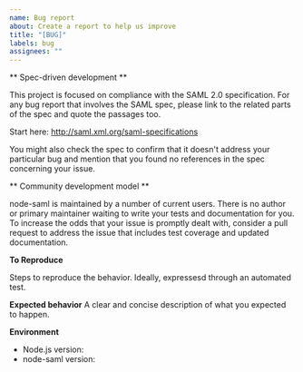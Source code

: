 ```yaml
---
name: Bug report
about: Create a report to help us improve
title: "[BUG]"
labels: bug
assignees: ""
---
```


<!--
Thanks for submitting a bug report or featureq request to help us improve.

If you have a support question about how to use the module, no one is monitoring the issues
to answer those. Consider posting on StackOverflow instead using the "node-saml" tag.
-->

** Spec-driven development **

This project is focused on compliance with the SAML 2.0 specification. For any bug report that
involves the SAML spec, please link to the related parts of the spec and quote the passages too.

Start here: http://saml.xml.org/saml-specifications

You might also check the spec to confirm that it doesn't address your particular bug and mention
that you found no references in the spec concerning your issue.

** Community development model **

node-saml is maintained by a number of current users. There is no author or primary maintainer
waiting to write your tests and documentation for you. To increase the odds that your issue
is promptly dealt with, consider a pull request to address the issue that includes test coverage
and updated documentation.

**To Reproduce**

Steps to reproduce the behavior. Ideally, expressesd through an automated test.

**Expected behavior**
A clear and concise description of what you expected to happen.

**Environment**

- Node.js version:
- node-saml version:
